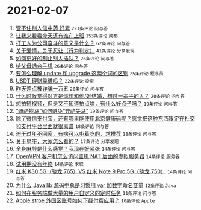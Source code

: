 # 2021-02-07

1. [管不住别人信中药 好累](https://www.v2ex.com/t/751935) `221条评论` `问与答`
1. [让我来看看今天还有谁在上班](https://www.v2ex.com/t/751953) `153条评论` `成都`
1. [打工人为公司奋斗的意义是什么？](https://www.v2ex.com/t/751957) `62条评论` `问与答`
1. [关于爱情，关于忍让（行为判定）](https://www.v2ex.com/t/752027) `41条评论` `分享发现`
1. [如何更好的制止别人插队？](https://www.v2ex.com/t/751992) `26条评论` `问与答`
1. [给父母选台手机](https://www.v2ex.com/t/751938) `26条评论` `问与答`
1. [要怎么理解 update 和 upgrade 这两个词的区别](https://www.v2ex.com/t/751983) `25条评论` `程序员`
1. [USDT 理财靠谱吗？](https://www.v2ex.com/t/752012) `22条评论` `投资`
1. [昨天差点被诈骗一万五](https://www.v2ex.com/t/752025) `20条评论` `问与答`
1. [什么时候觉得对方是你想和他/她结婚，想过一辈子的人？](https://www.v2ex.com/t/751940) `20条评论` `问与答`
1. [想拍短视频，但是又不知道拍点啥，有什么好点子吗？](https://www.v2ex.com/t/751948) `19条评论` `问与答`
1. [“骑驴找马”如何避免“弃驴失马”](https://www.v2ex.com/t/751934) `19条评论` `问与答`
1. [除了微信支付宝，还有哪里能使用北京健康码呢？感觉把这种东西限定在社交和支付平台里面就很离谱](https://www.v2ex.com/t/751996) `18条评论` `问与答`
1. [迫于过年不回家，有啥可以屯着吃的，求推荐](https://www.v2ex.com/t/751968) `18条评论` `问与答`
1. [关于星座，大家怎么看的？](https://www.v2ex.com/t/752015) `17条评论` `分享发现`
1. [全身麻醉是什么感觉？我现在好紧张](https://www.v2ex.com/t/752040) `14条评论` `问与答`
1. [OpenVPN 客户机怎么访问主机 NAT 后面的虚拟服务器](https://www.v2ex.com/t/752034) `14条评论` `服务器`
1. [试用期没有年终](https://www.v2ex.com/t/752024) `14条评论` `求职`
1. [红米 K30 5G（骁龙 765）VS 红米 Note 9 Pro 5G（骁龙 750）](https://www.v2ex.com/t/752003) `14条评论` `问与答`
1. [为什么 Java lib 源码中总是习惯用 var 加数字命名变量](https://www.v2ex.com/t/752013) `12条评论` `Java`
1. [如何在服务端做大量的用户自定义的定时任务](https://www.v2ex.com/t/752008) `11条评论` `问与答`
1. [Apple stroe 外国区账号如何下载付费应用？](https://www.v2ex.com/t/751969) `10条评论` `Apple`
